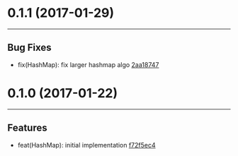 # 0.1.1 (2017-01-29)
---

## Bug Fixes

- fix(HashMap): fix larger hashmap algo [2aa18747](https://github.com/TylorS/typed-hashmap/commits/2aa18747632e2bbbe7b626d39a06b8b21a8e7ad4)

# 0.1.0 (2017-01-22)
---

## Features

- feat(HashMap): initial implementation [f72f5ec4](https://github.com/TylorS/typed-hashmap/commits/f72f5ec43e85145e2476d581f10b67119c2b4d2d)


